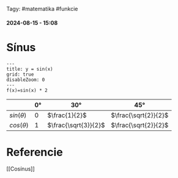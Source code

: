  Tagy: #matematika #funkcie
#### 2024-08-15 - 15:08

# Sínus

```functionplot
---
title: y = sin(x)
grid: true
disableZoom: 0
---
f(x)=sin(x) * 2
```

|                | $0°$ | $30°$                | $45°$                |
| -------------- | ---- | -------------------- | -------------------- |
| $sin (\theta)$ | 0    | $\frac{1}{2}$        | $\frac{\sqrt{2}}{2}$ |
| $cos (\theta)$ | 1    | $\frac{\sqrt{3}}{2}$ | $\frac{\sqrt{2}}{2}$ |
# Referencie
[[Cosínus]]
